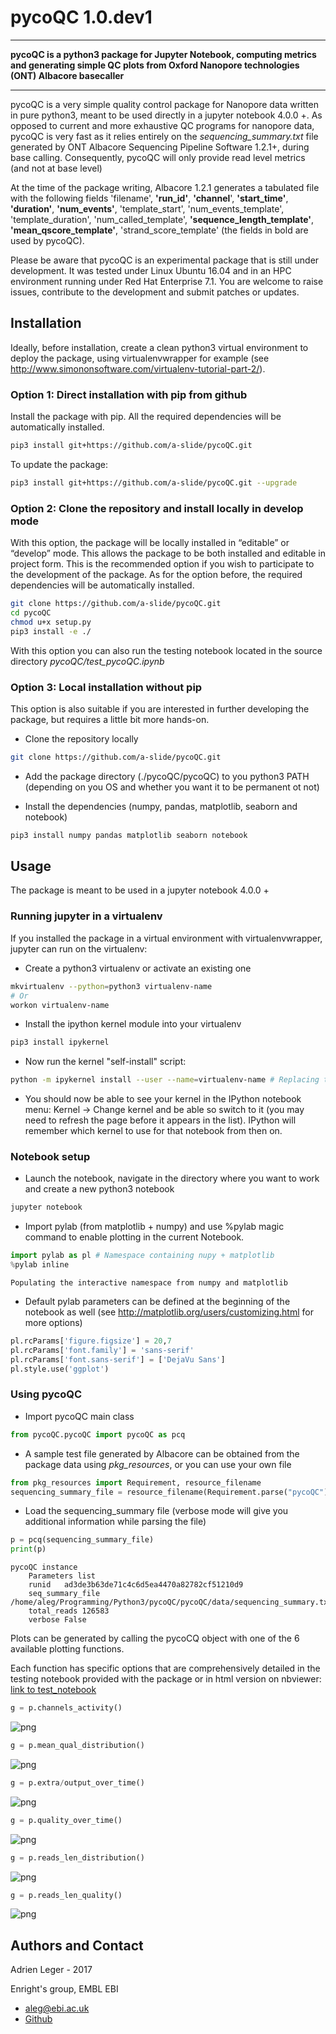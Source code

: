 
# pycoQC 1.0.dev1

___
**pycoQC is a python3 package for Jupyter Notebook, computing metrics and generating simple QC plots from Oxford Nanopore technologies (ONT) Albacore basecaller**
___

pycoQC is a very simple quality control package for Nanopore data written in pure python3, meant to be used directly in a jupyter notebook 4.0.0 +. As opposed to current and more exhaustive QC programs for nanopore data, pycoQC is very fast as it relies entirely on the *sequencing_summary.txt* file generated by ONT Albacore Sequencing Pipeline Software 1.2.1+, during base calling. Consequently, pycoQC will only provide read level metrics (and not at base level)

At the time of the package writing, Albacore 1.2.1 generates a tabulated file  with the following fields 'filename', **'run_id'**, **'channel**', **'start_time'**, **'duration'**, **'num_events'**, 'template_start', 'num_events_template', 'template_duration', 'num_called_template', **'sequence_length_template'**, **'mean_qscore_template'**, 'strand_score_template' (the fields in bold are used by pycoQC).

Please be aware that pycoQC is an experimental package that is still under development. It was tested under Linux Ubuntu 16.04 and in an HPC environment running under Red Hat Enterprise 7.1. You are welcome to raise issues, contribute to the development and submit patches or updates.

## Installation

Ideally, before installation, create a clean python3 virtual environment to deploy the package, using virtualenvwrapper for example (see http://www.simononsoftware.com/virtualenv-tutorial-part-2/).

### Option 1: Direct installation with pip from github

Install the package with pip. All the required dependencies will be automatically installed.


```bash
pip3 install git+https://github.com/a-slide/pycoQC.git
```

To update the package:


```bash
pip3 install git+https://github.com/a-slide/pycoQC.git --upgrade
```

### Option 2: Clone the repository and install locally in develop mode

With this option, the package will be locally installed in “editable” or “develop” mode. This allows the package to be both installed and editable in project form. This is the recommended option if you wish to participate to the development of the package. As for the option before, the required dependencies will be automatically installed.


```bash
git clone https://github.com/a-slide/pycoQC.git
cd pycoQC
chmod u+x setup.py
pip3 install -e ./
```

With this option you can also run the testing notebook located in the source directory *pycoQC/test_pycoQC.ipynb*

### Option 3: Local installation without pip 

This option is also suitable if you are interested in further developing the package, but requires a little bit more hands-on.

* Clone the repository locally


```bash
git clone https://github.com/a-slide/pycoQC.git
```

* Add the package directory (./pycoQC/pycoQC) to you python3 PATH (depending on you OS and whether you want it to be permanent ot not)

* Install the dependencies (numpy, pandas, matplotlib, seaborn and notebook)


```bash
pip3 install numpy pandas matplotlib seaborn notebook
```

## Usage

The package is meant to be used in a jupyter notebook 4.0.0 +

### Running jupyter in a virtualenv

If you installed the package in a virtual environment with virtualenvwrapper, jupyter can run on the virtualenv:

* Create a python3 virtualenv or activate an existing one


```bash
mkvirtualenv --python=python3 virtualenv-name
# Or
workon virtualenv-name
```

* Install the ipython kernel module into your virtualenv


```bash
pip3 install ipykernel
```

* Now run the kernel "self-install" script:


```bash
python -m ipykernel install --user --name=virtualenv-name # Replacing the --name parameter as appropriate.
```

* You should now be able to see your kernel in the IPython notebook menu: Kernel -> Change kernel and be able so switch to it (you may need to refresh the page before it appears in the list). IPython will remember which kernel to use for that notebook from then on.

### Notebook setup

* Launch the notebook, navigate in the directory where you want to work and create a new python3 notebook


```bash
jupyter notebook
```

* Import pylab (from matplotlib + numpy) and use %pylab magic command to enable plotting in the current Notebook.


```python
import pylab as pl # Namespace containing nupy + matplotlib
%pylab inline
```

    Populating the interactive namespace from numpy and matplotlib


* Default pylab parameters can be defined at the beginning of the notebook as well (see http://matplotlib.org/users/customizing.html for more options)


```python
pl.rcParams['figure.figsize'] = 20,7
pl.rcParams['font.family'] = 'sans-serif'
pl.rcParams['font.sans-serif'] = ['DejaVu Sans']
pl.style.use('ggplot')
```

### Using pycoQC

* Import pycoQC main class


```python
from pycoQC.pycoQC import pycoQC as pcq
```

* A sample test file generated by Albacore can be obtained from the package data using *pkg_resources*, or you can use your own file


```python
from pkg_resources import Requirement, resource_filename
sequencing_summary_file = resource_filename(Requirement.parse("pycoQC"),'pycoQC/data/sequencing_summary.txt')
```

* Load the sequencing_summary file (verbose mode will give you additional information while parsing the file)


```python
p = pcq(sequencing_summary_file)
print(p)
```

    pycoQC instance
    	Parameters list
    	runid	ad3de3b63de71c4c6d5ea4470a82782cf51210d9
    	seq_summary_file	/home/aleg/Programming/Python3/pycoQC/pycoQC/data/sequencing_summary.txt
    	total_reads	126583
    	verbose	False



Plots can be generated by calling the pycoCQ object with one of the 6 available plotting functions.

Each function has specific options that are comprehensively detailed in the testing notebook provided with the package or in html version on nbviewer: [link to test_notebook](https://nbviewer.jupyter.org/github/a-slide/pycoQC/blob/master/pycoQC/test_pycoQC.ipynb?flush_cache=true)


```python
g = p.channels_activity()
```


![png](extra/output_46_0.png)



```python
g = p.mean_qual_distribution()
```


![png](extra/output_47_0.png)



```python
g = p.extra/output_over_time()
```


![png](extra/output_48_0.png)



```python
g = p.quality_over_time()
```


![png](extra/output_49_0.png)



```python
g = p.reads_len_distribution()
```


![png](extra/output_50_0.png)



```python
g = p.reads_len_quality()
```


![png](extra/output_51_0.png)


## Authors and Contact

Adrien Leger - 2017

Enright's group, EMBL EBI

* <aleg@ebi.ac.uk>
* [Github](https://github.com/a-slide)
